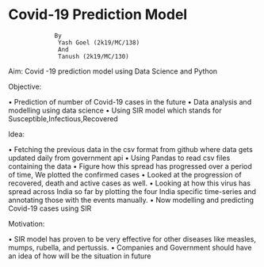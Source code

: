 # Covid-19 Prediction Model
                 By  
                  Yash Goel (2k19/MC/138)
                  And
                  Tanush (2k19/MC/130)

 Aim:   Covid -19 prediction model using Data Science and Python

Objective:

•	Prediction of number of Covid-19 cases in the future
•	Data analysis and modelling using data science
•	Using SIR model which stands for Susceptible,Infectious,Recovered 

Idea:

•	Fetching the previous data in the csv format from  github where data gets updated daily from government api 
•	Using Pandas to read csv files containing the data
•	Figure how this spread has progressed over a period of time, We plotted the confirmed cases 
•	 Looked at the progression of recovered, death and active cases as well. 
•	Looking at how this virus has spread across India so far by plotting the four India specific time-series and annotating those with the events manually. 
•	Now modelling and predicting Covid-19 cases using SIR 

 
Motivation:

•	SIR model has proven to be very effective for other diseases like measles, mumps, rubella, and pertussis. 
•	Companies and Government should have an idea of how will be the situation in future


               
